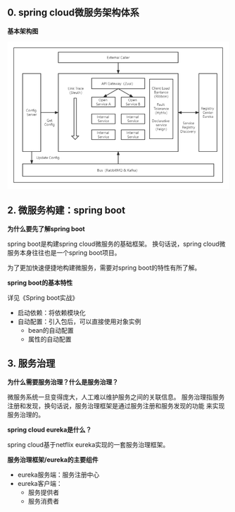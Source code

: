 ## 0. spring cloud微服务架构体系

**基本架构图**

![avatar](./images/SpringCloudArchitecture.png)



## 2. 微服务构建：spring boot

**为什么要先了解spring boot**

spring boot是构建spring cloud微服务的基础框架。
换句话说，spring cloud微服务本身往往也是一个spring boot项目。

为了更加快速便捷地构建微服务，需要对spring boot的特性有所了解。

**spring boot的基本特性**

详见《Spring boot实战》

* 启动依赖：将依赖模块化
* 自动配置：引入包后，可以直接使用对象实例
    * bean的自动配置
    * 属性的自动配置
    


## 3. 服务治理

**为什么需要服务治理？什么是服务治理？**

微服务系统一旦变得庞大，人工难以维护服务之间的关联信息。
服务治理指服务注册和发现，换句话说，服务治理框架是通过服务注册和服务发现的功能
来实现服务治理的。

**spring cloud eureka是什么？**

spring cloud基于netflix eureka实现的一套服务治理框架。


**服务治理框架/eureka的主要组件**

* eureka服务端：服务注册中心
* eureka客户端：
  * 服务提供者
  * 服务消费者
  




